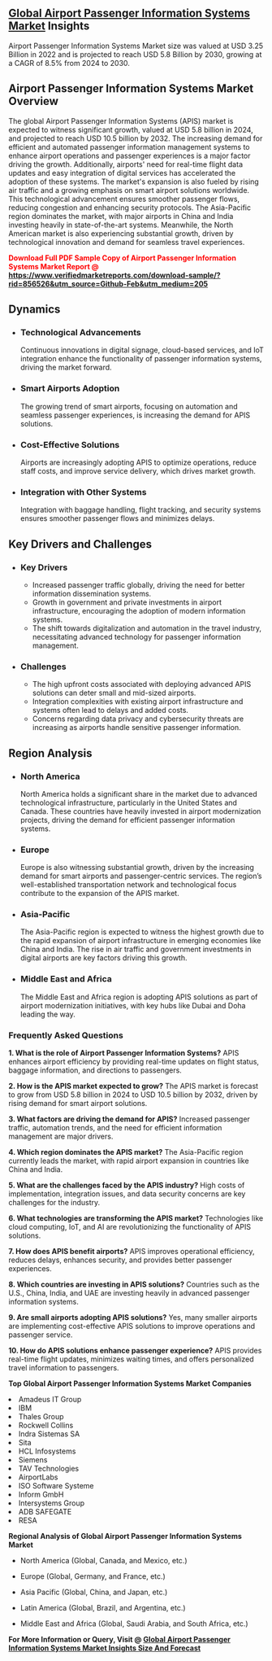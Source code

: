 <h2><a href="https://www.verifiedmarketreports.com/download-sample/?rid=856526&amp;utm_source=Github&amp;utm_medium=205" target="_blank">Global Airport Passenger Information Systems Market</a> Insights</h2><p>Airport Passenger Information Systems Market size was valued at USD 3.25 Billion in 2022 and is projected to reach USD 5.8 Billion by 2030, growing at a CAGR of 8.5% from 2024 to 2030.</p><p> <h2>Airport Passenger Information Systems Market Overview</h2> <p>The global Airport Passenger Information Systems (APIS) market is expected to witness significant growth, valued at USD 5.8 billion in 2024, and projected to reach USD 10.5 billion by 2032. The increasing demand for efficient and automated passenger information management systems to enhance airport operations and passenger experiences is a major factor driving the growth. Additionally, airports' need for real-time flight data updates and easy integration of digital services has accelerated the adoption of these systems. The market's expansion is also fueled by rising air traffic and a growing emphasis on smart airport solutions worldwide. This technological advancement ensures smoother passenger flows, reducing congestion and enhancing security protocols. The Asia-Pacific region dominates the market, with major airports in China and India investing heavily in state-of-the-art systems. Meanwhile, the North American market is also experiencing substantial growth, driven by technological innovation and demand for seamless travel experiences.</p> <p><strong><p><span class=""><span style="color: #ff0000;"><strong>Download Full PDF Sample Copy of Airport Passenger Information Systems Market Report</strong> @ </span><a href="https://www.verifiedmarketreports.com/download-sample/?rid=856526&amp;utm_source=Github-Feb&amp;utm_medium=205" target="_blank">https://www.verifiedmarketreports.com/download-sample/?rid=856526&amp;utm_source=Github-Feb&amp;utm_medium=205</a></span></p></strong></p> <h2>Dynamics</h2> <ul> <li><h3>Technological Advancements</h3> Continuous innovations in digital signage, cloud-based services, and IoT integration enhance the functionality of passenger information systems, driving the market forward.</li> <li><h3>Smart Airports Adoption</h3> The growing trend of smart airports, focusing on automation and seamless passenger experiences, is increasing the demand for APIS solutions.</li> <li><h3>Cost-Effective Solutions</h3> Airports are increasingly adopting APIS to optimize operations, reduce staff costs, and improve service delivery, which drives market growth.</li> <li><h3>Integration with Other Systems</h3> Integration with baggage handling, flight tracking, and security systems ensures smoother passenger flows and minimizes delays.</li> </ul> <h2>Key Drivers and Challenges</h2> <ul> <li><h3>Key Drivers</h3> <ul> <li>Increased passenger traffic globally, driving the need for better information dissemination systems.</li> <li>Growth in government and private investments in airport infrastructure, encouraging the adoption of modern information systems.</li> <li>The shift towards digitalization and automation in the travel industry, necessitating advanced technology for passenger information management.</li> </ul> </li> <li><h3>Challenges</h3> <ul> <li>The high upfront costs associated with deploying advanced APIS solutions can deter small and mid-sized airports.</li> <li>Integration complexities with existing airport infrastructure and systems often lead to delays and added costs.</li> <li>Concerns regarding data privacy and cybersecurity threats are increasing as airports handle sensitive passenger information.</li> </ul> </li> </ul> <h2>Region Analysis</h2> <ul> <li><h3>North America</h3> North America holds a significant share in the market due to advanced technological infrastructure, particularly in the United States and Canada. These countries have heavily invested in airport modernization projects, driving the demand for efficient passenger information systems.</li> <li><h3>Europe</h3> Europe is also witnessing substantial growth, driven by the increasing demand for smart airports and passenger-centric services. The region’s well-established transportation network and technological focus contribute to the expansion of the APIS market.</li> <li><h3>Asia-Pacific</h3> The Asia-Pacific region is expected to witness the highest growth due to the rapid expansion of airport infrastructure in emerging economies like China and India. The rise in air traffic and government investments in digital airports are key factors driving this growth.</li> <li><h3>Middle East and Africa</h3> The Middle East and Africa region is adopting APIS solutions as part of airport modernization initiatives, with key hubs like Dubai and Doha leading the way.</li> </ul> <h3>Frequently Asked Questions</h3> <p><strong>1. What is the role of Airport Passenger Information Systems?</strong> APIS enhances airport efficiency by providing real-time updates on flight status, baggage information, and directions to passengers.</p> <p><strong>2. How is the APIS market expected to grow?</strong> The APIS market is forecast to grow from USD 5.8 billion in 2024 to USD 10.5 billion by 2032, driven by rising demand for smart airport solutions.</p> <p><strong>3. What factors are driving the demand for APIS?</strong> Increased passenger traffic, automation trends, and the need for efficient information management are major drivers.</p> <p><strong>4. Which region dominates the APIS market?</strong> The Asia-Pacific region currently leads the market, with rapid airport expansion in countries like China and India.</p> <p><strong>5. What are the challenges faced by the APIS industry?</strong> High costs of implementation, integration issues, and data security concerns are key challenges for the industry.</p> <p><strong>6. What technologies are transforming the APIS market?</strong> Technologies like cloud computing, IoT, and AI are revolutionizing the functionality of APIS solutions.</p> <p><strong>7. How does APIS benefit airports?</strong> APIS improves operational efficiency, reduces delays, enhances security, and provides better passenger experiences.</p> <p><strong>8. Which countries are investing in APIS solutions?</strong> Countries such as the U.S., China, India, and UAE are investing heavily in advanced passenger information systems.</p> <p><strong>9. Are small airports adopting APIS solutions?</strong> Yes, many smaller airports are implementing cost-effective APIS solutions to improve operations and passenger service.</p> <p><strong>10. How do APIS solutions enhance passenger experience?</strong> APIS provides real-time flight updates, minimizes waiting times, and offers personalized travel information to passengers.</p> </p><p><strong>Top Global Airport Passenger Information Systems Market Companies</strong></p><div data-test-id=""><p><li>Amadeus IT Group</li><li> IBM</li><li> Thales Group</li><li> Rockwell Collins</li><li> Indra Sistemas SA</li><li> Sita</li><li> HCL Infosystems</li><li> Siemens</li><li> TAV Technologies</li><li> AirportLabs</li><li> ISO Software Systeme</li><li> Inform GmbH</li><li> Intersystems Group</li><li> ADB SAFEGATE</li><li> RESA</li></p><div><strong>Regional Analysis of&nbsp;Global Airport Passenger Information Systems Market</strong></div><ul><li dir="ltr"><p dir="ltr">North America&nbsp;(Global, Canada, and Mexico, etc.)</p></li><li dir="ltr"><p dir="ltr">Europe (Global, Germany, and France, etc.)</p></li><li dir="ltr"><p dir="ltr">Asia Pacific&nbsp;(Global, China, and Japan, etc.)</p></li><li dir="ltr"><p dir="ltr">Latin America&nbsp;(Global, Brazil, and Argentina, etc.)</p></li><li dir="ltr">Middle East and Africa&nbsp;(Global, Saudi Arabia, and South Africa, etc.)</li></ul><p><strong>For More Information or Query, Visit @&nbsp;</strong><strong><a href="https://www.verifiedmarketreports.com/product/airport-passenger-information-systems-market/?utm_source=Github&amp;utm_medium=205" target="_blank">Global Airport Passenger Information Systems Market Insights Size And Forecast</a></strong></p></div>
